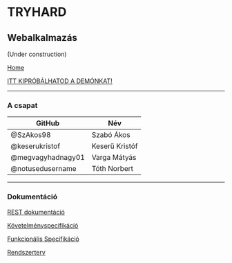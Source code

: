 # TRYHARD

## Webalkalmazás 

(Under construction)

[Home](https://notusedusername.github.io/projectcodetwo/)

[ITT KIPRÓBÁLHATOD A DEMÓNKAT!](https://notusedusername.github.io/projectcodetwo/proto/proto.html)

----

### A csapat

 GitHub|Név 
------|-----
@SzAkos98 | Szabó Ákos
@keserukristof| Keserű Kristóf
@megvagyhadnagy01 | Varga Mátyás
@notusedusername|Tóth Norbert

-----

### Dokumentáció
 
 [REST dokumentáció](https://documenter.getpostman.com/view/9456191/SW7W7W4x?version=latest)
 
 [Követelményspecifikáció](/docs/követelmenySpecifikacio.md)
 
 [Funkcionális Specifikáció](docs/functionalSpecifikacio.md)
 
 [Rendszerterv](/docs/rendszerterv.md)
 
 
